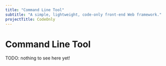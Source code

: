 ```yaml
---
title: "Command Line Tool"
subtitle: "A simple, lightweight, code-only front-end Web framework."
projectTitle: CodeOnly
---
```

# Command Line Tool


<div class="tip">

TODO: nothing to see here yet!

</div>

